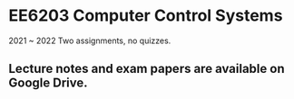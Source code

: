 # EE6203 Computer Control Systems

2021 ~ 2022 Two assignments, no quizzes.

## Lecture notes and exam papers are available on Google Drive.

